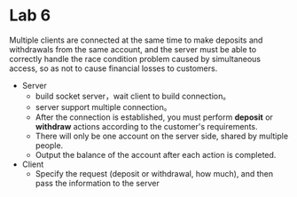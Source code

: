 # Lab 6

Multiple clients are connected at the same time to make deposits and withdrawals from the same account, and the server must be able to correctly handle the race condition problem caused by simultaneous access, so as not to cause financial losses to customers.

- Server
    - build  socket server，wait client to build connection。
    - server support multiple connection。
    - After the connection is established, you must perform **deposit** or **withdraw** actions according to the customer's requirements.
    - There will only be one account on the server side, shared by multiple people.
    - Output the balance of the account after each action is completed.
- Client
    - Specify the request (deposit or withdrawal, how much), and then pass the information to the server